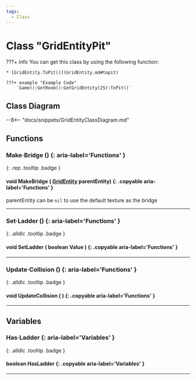 ```yaml
---
tags:
  - Class
---
```

# Class "GridEntityPit"

???+ info
    You can get this class by using the following function:

    * [GridEntity.ToPit()](GridEntity.md#topit)

    ???+ example "Example Code"
        `Game():GetRoom():GetGridEntity(25):ToPit()`

## Class Diagram
--8<-- "docs/snippets/GridEntityClassDiagram.md"
## Functions
### Make·Bridge () {: aria-label='Functions' }
[ ](#){: .rep .tooltip .badge }
#### void MakeBridge ( [GridEntity](GridEntity.md) parentEntity) {: .copyable aria-label='Functions' }
parentEntity can be `nil` to use the default texture as the bridge
___
### Set·Ladder () {: aria-label='Functions' }
[ ](#){: .alldlc .tooltip .badge }
#### void SetLadder ( boolean Value ) {: .copyable aria-label='Functions' }

___
### Update·Collision () {: aria-label='Functions' }
[ ](#){: .alldlc .tooltip .badge }
#### void UpdateCollision ( ) {: .copyable aria-label='Functions' }

___
## Variables
### Has·Ladder {: aria-label='Variables' }
[ ](#){: .alldlc .tooltip .badge }
#### boolean HasLadder  {: .copyable aria-label='Variables' }

___

